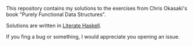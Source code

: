 This repository contains my solutions to the exercises from Chris Okasaki's
book "Purely Functional Data Structures".

Solutions are written in [Literate Haskell](http://www.haskell.org/haskellwiki/Literate_programming).

If you fing a bug or something, I would appreciate you opening an issue.

